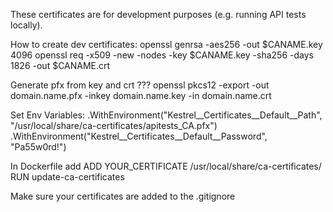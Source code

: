 These certificates are for development purposes (e.g. running API tests locally).

How to create dev certificates:
openssl genrsa -aes256 -out $CANAME.key 4096
openssl req -x509 -new -nodes -key $CANAME.key -sha256 -days 1826 -out $CANAME.crt

Generate pfx from key and crt ???
openssl pkcs12 -export -out domain.name.pfx -inkey domain.name.key -in domain.name.crt

Set Env Variables:
    .WithEnvironment("Kestrel__Certificates__Default__Path", "/usr/local/share/ca-certificates/apitests_CA.pfx")
    .WithEnvironment("Kestrel__Certificates__Default__Password", "Pa55w0rd!")

In Dockerfile add
ADD YOUR_CERTIFICATE /usr/local/share/ca-certificates/
RUN update-ca-certificates

Make sure your certificates are added to the .gitignore